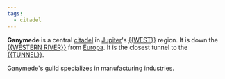 ```yaml
---
tags:
  - citadel
---
```

**Ganymede** is a central [citadel](<../Citadel.md>) in [Jupiter](<../Jupiter.md>)'s [{{WEST}}](<../{{WEST}}.md>) region. It is down the [{{WESTERN RIVER}}](<../{{WESTERN RIVER}}.md>) from [Europa](<./Europa.md>). It is the closest tunnel to the [{{TUNNEL}}](<../{{TUNNEL}}.md>).

Ganymede's guild specializes in manufacturing industries.